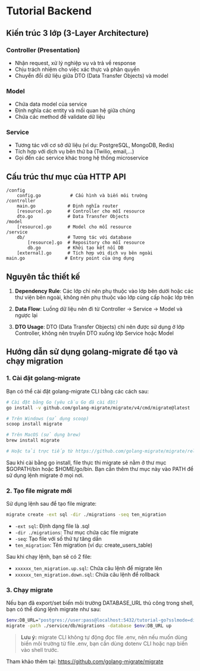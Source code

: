 # Tutorial Backend

## Kiến trúc 3 lớp (3-Layer Architecture)

### Controller (Presentation)
- Nhận request, xử lý nghiệp vụ và trả về response
- Chịu trách nhiệm cho việc xác thực và phân quyền
- Chuyển đổi dữ liệu giữa DTO (Data Transfer Objects) và model

### Model
- Chứa data model của service
- Định nghĩa các entity và mối quan hệ giữa chúng
- Chứa các method để validate dữ liệu

### Service
- Tương tác với cơ sở dữ liệu (ví dụ: PostgreSQL, MongoDB, Redis)
- Tích hợp với dịch vụ bên thứ ba (Twilio, email,...)
- Gọi đến các service khác trong hệ thống microservice

## Cấu trúc thư mục của HTTP API

```
/config
    config.go           # Cấu hình và biến môi trường
/controller
    main.go            # Định nghĩa router
    [resource].go      # Controller cho mỗi resource
    dto.go             # Data Transfer Objects
/model
    [resource].go      # Model cho mỗi resource
/service
    db/                # Tương tác với database
        [resource].go  # Repository cho mỗi resource
        db.go          # Khởi tạo kết nối DB
    [external].go      # Tích hợp với dịch vụ bên ngoài
main.go               # Entry point của ứng dụng
```

## Nguyên tắc thiết kế

1. **Dependency Rule**: Các lớp chỉ nên phụ thuộc vào lớp bên dưới hoặc các thư viện bên ngoài, không nên phụ thuộc vào lớp cùng cấp hoặc lớp trên

2. **Data Flow**: Luồng dữ liệu nên đi từ Controller → Service → Model và ngược lại

3. **DTO Usage**: DTO (Data Transfer Objects) chỉ nên được sử dụng ở lớp Controller, không nên truyền DTO xuống lớp Service hoặc Model

## Hướng dẫn sử dụng golang-migrate để tạo và chạy migration

### 1. Cài đặt golang-migrate

Bạn có thể cài đặt golang-migrate CLI bằng các cách sau:

```sh
# Cài đặt bằng Go (yêu cầu Go đã cài đặt)
go install -v github.com/golang-migrate/migrate/v4/cmd/migrate@latest

# Trên Windows (sử dụng scoop)
scoop install migrate

# Trên MacOS (sử dụng brew)
brew install migrate

# Hoặc tải trực tiếp từ https://github.com/golang-migrate/migrate/releases
```

Sau khi cài bằng go install, file thực thi migrate sẽ nằm ở thư mục $GOPATH/bin hoặc $HOME/go/bin. Bạn cần thêm thư mục này vào PATH để sử dụng lệnh migrate ở mọi nơi.

### 2. Tạo file migrate mới

Sử dụng lệnh sau để tạo file migrate:

```sh
migrate create -ext sql -dir ./migrations -seq ten_migration
```

- `-ext sql`: Định dạng file là .sql
- `-dir ./migrations`: Thư mục chứa các file migrate
- `-seq`: Tạo file với số thứ tự tăng dần
- `ten_migration`: Tên migration (ví dụ: create_users_table)

Sau khi chạy lệnh, bạn sẽ có 2 file:
- `xxxxxx_ten_migration.up.sql`: Chứa câu lệnh để migrate lên
- `xxxxxx_ten_migration.down.sql`: Chứa câu lệnh để rollback

### 3. Chạy migrate

Nếu bạn đã export/set biến môi trường DATABASE_URL thủ công trong shell, bạn có thể dùng lệnh migrate như sau:

```sh
$env:DB_URL="postgres://user:pass@localhost:5432/tutorial-go?sslmode=disable"
migrate -path ./service/db/migrations -database $env:DB_URL up

```

> **Lưu ý:** migrate CLI không tự động đọc file .env, nên nếu muốn dùng biến môi trường từ file .env, bạn cần dùng dotenv CLI hoặc nạp biến vào shell trước.

Tham khảo thêm tại: https://github.com/golang-migrate/migrate
